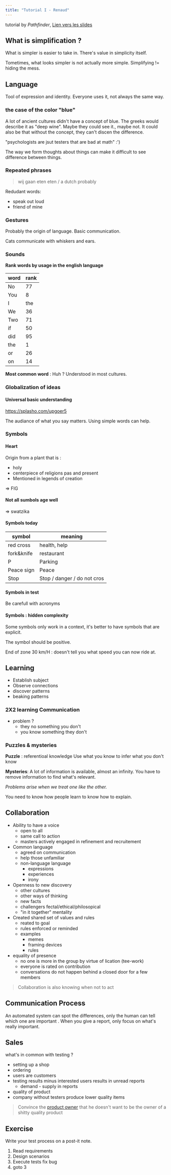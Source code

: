 ```yaml
---
title: "Tutorial I - Renaud"
---
```


tutorial by _Pathfinder_, [Lien vers les slides]()

## What is simplification ?

What is simpler  is easier to take in.
There's value in simplicity itself.

Tometimes, what looks simpler is not actually more simple.
Simplifying != hiding the mess.

## Language

Tool of expression and identity.
Everyone uses it, not always the same way.

### the case of the color "blue"
 A lot of ancient cultures didn't have a concept of blue.
 The greeks would describe it as "deep wine".
 Maybe they could see it., maybe not.
 It could also be that without the concept, they can't discen the difference.
 
"psychologists are jsut testers that are bad at math" :')

The way we form thoughts about things can make it difficult to see difference between things.

### Repeated phrases

> wij gaan eten eten
/ a dutch probably

Redudant words:
- speak out loud
- friend of mine

### Gestures
Probably the origin of language. 
Basic communication.

Cats communicate with whiskers and ears.

### Sounds
**Rank words by usage in the english language**

| word | rank |
| ---- | ---- |
| No   | 77   |
| You  | 8    |
| I    | the  |
| We   | 36   |
| Two  | 71   |
| if   | 50   |
| did  | 95   |
| the  | 1    |
| or   | 26   |
| on   | 14   |


**Most common word** : Huh ?
Understood in most cultures.

### Globalization of ideas

#### Universal basic understanding

https://splasho.com/upgoer5

The audiance of what you say matters. Using simple words can help.

### Symbols

#### Heart
Origin from a plant that is :
- holy
- centerpiece of religions pas and present
- Mentioned in legends of creation

=> FIG



#### Not all sumbols age well
 => swatzika

#### Symbols today

| symbol     | meaning                     |
| ---------- | --------------------------- |
| red cross  | health, help                |
| fork&knife | restaurant                  |
| P          | Parking                     |
| Peace sign | Peace                       |
| Stop       | Stop / danger / do not cros | 

#### Symbols in test
Be carefull with acronyms

#### Symbols : hidden complexity

Some symbols only work in a context, it's better to have symbols that are explicit.

The symbol should be positive.

End of zone 30 km/H : doesn't tell you what speed you can now ride at.

## Learning

- Establish subject
- Observe connections
- discover patterns
- beaking patterns

### 2X2 learning Communication
- problem ?
	- they no something you don't
	- you know something they don't

### Puzzles & mysteries

**Puzzle** : referentioal knowledge
Use what you know to infer what you don't know

**Mysteries**: A lot of information is available, almost an infinity.
You have to remove information to find what's relevant.

_Problems arise when we treat one like the other._

You need to know how people learn to know how to explain.

## Collaboration
- Ability to have a voice
	- open to all
	- same call to action
	- masters actively engaged in refinement and recruitement
- Common language
	- agreed on communication
	- help those unfamiliar
	- non-language language
		- expressions
		- experiences
		- irony
- Openness to new discovery
	- other cultures
	- other ways of thinking
	- new facts
	- challengers fectal/ethical/philosopical
	- "in it together" mentality
- Created shared set of values and rules
	- reated to goal 
	- rules enforced or reminded
	- examples
		- memes
		- framing devices
		- rules
- equality of presence
	- no one is more in the group by virtue of lication (tee-work)
	- everyone is rated on contribution
	- conversations do not happen behind a closed door for a few members

> Collaboration is also knowing when not to act

## Communication Process
An automated system can spot the differences, only the human can tell which one are important .
When you give a report, only focus on what's really important.

## Sales
what's in common with testing ?
- setting up a shop
- ordering
- users are customers
- testing results minus interested users results in unread reports
	- demand - supply in  reports
- quality of product
- company without testers produce lower quality items

> Convince the [product owner](Product%20Owner.md) that he doesn't want to be the owner of a shitty quality product

## Exercise
Write your test process on a post-it note.
1. Read requirements 
2. Design scenarios 
3. Execute tests fix bug 
4. goto 3



